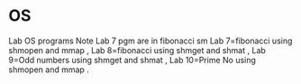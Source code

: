 # OS
Lab OS programs
Note Lab 7 pgm are in fibonacci sm
Lab 7=fibonacci using shmopen and mmap ,
Lab 8=fibonacci using shmget and shmat ,
Lab 9=Odd numbers using shmget and shmat ,
Lab 10=Prime No using shmopen and mmap .

